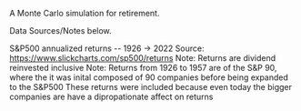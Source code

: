 A Monte Carlo simulation for retirement.

Data Sources/Notes below.


S&P500 annualized returns -- 1926 -> 2022
    Source: https://www.slickcharts.com/sp500/returns
    Note: Returns are dividend reinvested inclusive
    Note: Returns from 1926 to 1957 are of the S&P 90, where the it was inital
    composed of 90 companies before being expanded to the S&P500
        These returns were included because even today the bigger companies are
        have a dipropationate affect on returns
